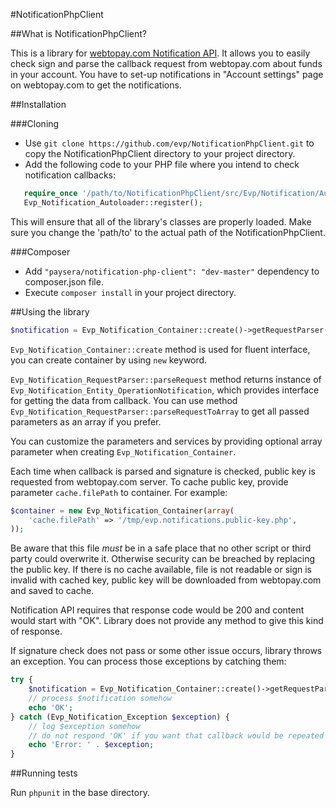 #NotificationPhpClient

##What is NotificationPhpClient?

This is a library for [webtopay.com Notification API][1]. It allows you to easily check sign and parse the callback request
from webtopay.com about funds in your account. You have to set-up notifications in "Account settings" page on
webtopay.com to get the notifications.

##Installation

###Cloning
* Use `git clone https://github.com/evp/NotificationPhpClient.git` to copy the NotificationPhpClient directory to your
project directory.
* Add the following code to your PHP file where you intend to check notification callbacks:

```php
   require_once '/path/to/NotificationPhpClient/src/Evp/Notification/Autoloader.php';
   Evp_Notification_Autoloader::register();
```

This will ensure that all of the library's classes are properly loaded.
Make sure you change the 'path/to' to the actual path of the NotificationPhpClient.

###Composer

* Add `"paysera/notification-php-client": "dev-master"` dependency to composer.json file.
* Execute `composer install` in your project directory.

##Using the library

```php
$notification = Evp_Notification_Container::create()->getRequestParser()->parseRequest($_POST);
```

`Evp_Notification_Container::create` method is used for fluent interface, you can create container by using `new` keyword.

`Evp_Notification_RequestParser::parseRequest` method returns instance of `Evp_Notification_Entity_OperationNotification`,
which provides interface for getting the data from callback.
You can use method `Evp_Notification_RequestParser::parseRequestToArray` to get all passed parameters as an array
if you prefer.

You can customize the parameters and services by providing optional array parameter when creating `Evp_Notification_Container`.

Each time when callback is parsed and signature is checked, public key is requested from webtopay.com server. To cache
public key, provide parameter `cache.filePath` to container. For example:

```php
$container = new Evp_Notification_Container(array(
    'cache.filePath' => '/tmp/evp.notifications.public-key.php',
));
```

Be aware that this file *must* be in a safe place that no other script or third party could overwrite it. Otherwise
security can be breached by replacing the public key.
If there is no cache available, file is not readable or sign is invalid with cached key, public key will be downloaded
from webtopay.com and saved to cache.


Notification API requires that response code would be 200 and content would start with "OK". Library does not provide
any method to give this kind of response.

If signature check does not pass or some other issue occurs, library throws an exception. You can process those
exceptions by catching them:

```php
try {
    $notification = Evp_Notification_Container::create()->getRequestParser()->parseRequest($_POST);
    // process $notification somehow
    echo 'OK';
} catch (Evp_Notification_Exception $exception) {
    // log $exception somehow
    // do not respond 'OK' if you want that callback would be repeated after some time
    echo 'Error: ' . $exception;
}
```


##Running tests

Run `phpunit` in the base directory.

[1]: https://www.mokejimai.lt/dokumentacija.html

